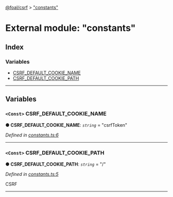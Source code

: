 [@foal/csrf](../README.md) > ["constants"](../modules/_constants_.md)

# External module: "constants"

## Index

### Variables

* [CSRF_DEFAULT_COOKIE_NAME](_constants_.md#csrf_default_cookie_name)
* [CSRF_DEFAULT_COOKIE_PATH](_constants_.md#csrf_default_cookie_path)

---

## Variables

<a id="csrf_default_cookie_name"></a>

### `<Const>` CSRF_DEFAULT_COOKIE_NAME

**● CSRF_DEFAULT_COOKIE_NAME**: *`string`* = "csrfToken"

*Defined in [constants.ts:6](https://github.com/FoalTS/foal/blob/70cc46bd/packages/csrf/src/constants.ts#L6)*

___
<a id="csrf_default_cookie_path"></a>

### `<Const>` CSRF_DEFAULT_COOKIE_PATH

**● CSRF_DEFAULT_COOKIE_PATH**: *`string`* = "/"

*Defined in [constants.ts:5](https://github.com/FoalTS/foal/blob/70cc46bd/packages/csrf/src/constants.ts#L5)*

CSRF

___

